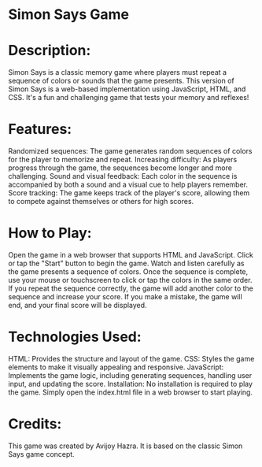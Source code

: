 # Simon Says Game
# Description:
Simon Says is a classic memory game where players must repeat a sequence of colors or sounds that the game presents. This version of Simon Says is a web-based implementation using JavaScript, HTML, and CSS. It's a fun and challenging game that tests your memory and reflexes!

# Features:
Randomized sequences: The game generates random sequences of colors for the player to memorize and repeat.
Increasing difficulty: As players progress through the game, the sequences become longer and more challenging.
Sound and visual feedback: Each color in the sequence is accompanied by both a sound and a visual cue to help players remember.
Score tracking: The game keeps track of the player's score, allowing them to compete against themselves or others for high scores.
# How to Play:
Open the game in a web browser that supports HTML and JavaScript.
Click or tap the "Start" button to begin the game.
Watch and listen carefully as the game presents a sequence of colors.
Once the sequence is complete, use your mouse or touchscreen to click or tap the colors in the same order.
If you repeat the sequence correctly, the game will add another color to the sequence and increase your score.
If you make a mistake, the game will end, and your final score will be displayed.
# Technologies Used:
HTML: Provides the structure and layout of the game.
CSS: Styles the game elements to make it visually appealing and responsive.
JavaScript: Implements the game logic, including generating sequences, handling user input, and updating the score.
Installation:
No installation is required to play the game. Simply open the index.html file in a web browser to start playing.

# Credits:
This game was created by Avijoy Hazra. It is based on the classic Simon Says game concept.
